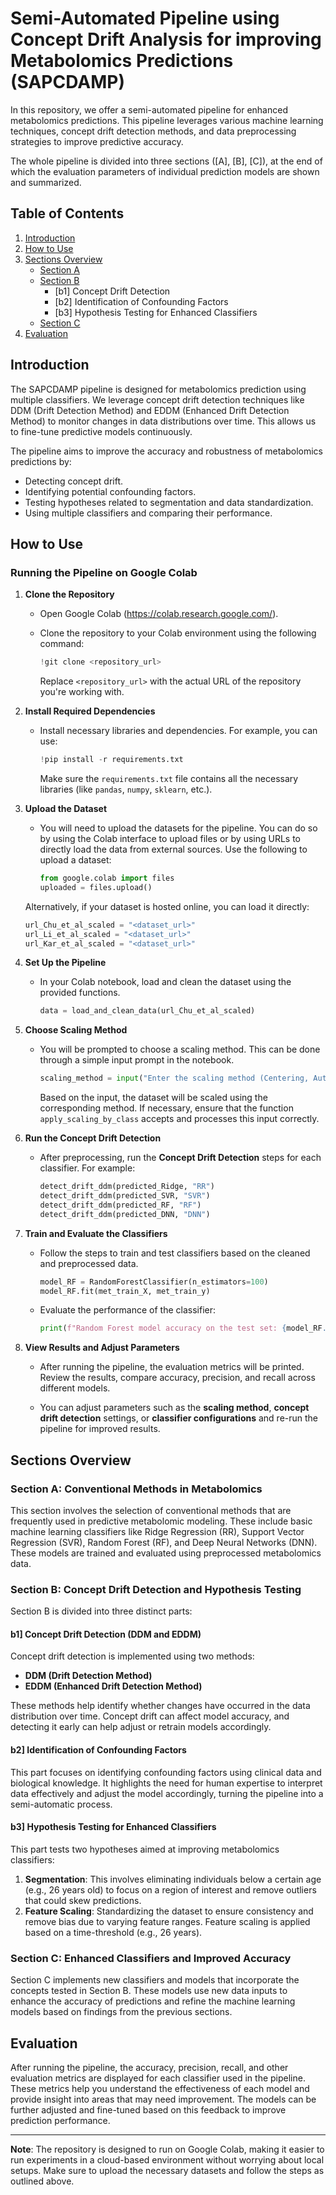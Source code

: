 # Semi-Automated Pipeline using Concept Drift Analysis for improving Metabolomics Predictions (SAPCDAMP)

In this repository, we offer a semi-automated pipeline for enhanced metabolomics predictions. This pipeline leverages various machine learning techniques, concept drift detection methods, and data preprocessing strategies to improve predictive accuracy.

The whole pipeline is divided into three sections ([A], [B], [C]), at the end of which the evaluation parameters of individual prediction models are shown and summarized.

## Table of Contents

1. [Introduction](#introduction)
2. [How to Use](#how-to-use)
3. [Sections Overview](#sections-overview)
   - [Section A](#section-a)
   - [Section B](#section-b)
     - [b1] Concept Drift Detection
     - [b2] Identification of Confounding Factors
     - [b3] Hypothesis Testing for Enhanced Classifiers
   - [Section C](#section-c)
4. [Evaluation](#evaluation)

## Introduction

The SAPCDAMP pipeline is designed for metabolomics prediction using multiple classifiers. We leverage concept drift detection techniques like DDM (Drift Detection Method) and EDDM (Enhanced Drift Detection Method) to monitor changes in data distributions over time. This allows us to fine-tune predictive models continuously.

The pipeline aims to improve the accuracy and robustness of metabolomics predictions by:

- Detecting concept drift.
- Identifying potential confounding factors.
- Testing hypotheses related to segmentation and data standardization.
- Using multiple classifiers and comparing their performance.

## How to Use

### Running the Pipeline on Google Colab

1. **Clone the Repository**
   - Open Google Colab (https://colab.research.google.com/).
   - Clone the repository to your Colab environment using the following command:

     ```python
     !git clone <repository_url>
     ```

     Replace `<repository_url>` with the actual URL of the repository you're working with.

2. **Install Required Dependencies**
   - Install necessary libraries and dependencies. For example, you can use:

     ```python
     !pip install -r requirements.txt
     ```

     Make sure the `requirements.txt` file contains all the necessary libraries (like `pandas`, `numpy`, `sklearn`, etc.).

3. **Upload the Dataset**
   - You will need to upload the datasets for the pipeline. You can do so by using the Colab interface to upload files or by using URLs to directly load the data from external sources. Use the following to upload a dataset:

     ```python
     from google.colab import files
     uploaded = files.upload()
     ```

   Alternatively, if your dataset is hosted online, you can load it directly:

     ```python
     url_Chu_et_al_scaled = "<dataset_url>"
     url_Li_et_al_scaled = "<dataset_url>"
     url_Kar_et_al_scaled = "<dataset_url>"
     ```

4. **Set Up the Pipeline**
   - In your Colab notebook, load and clean the dataset using the provided functions.

     ```python
     data = load_and_clean_data(url_Chu_et_al_scaled)
     ```

5. **Choose Scaling Method**
   - You will be prompted to choose a scaling method. This can be done through a simple input prompt in the notebook.

     ```python
     scaling_method = input("Enter the scaling method (Centering, Autoscaling, Range Scaling, Pareto Scaling, Vast Scaling, Level Scaling, Log Transformation, Power Transformation): ")
     ```

     Based on the input, the dataset will be scaled using the corresponding method. If necessary, ensure that the function `apply_scaling_by_class` accepts and processes this input correctly.

6. **Run the Concept Drift Detection**
   - After preprocessing, run the **Concept Drift Detection** steps for each classifier. For example:

     ```python
     detect_drift_ddm(predicted_Ridge, "RR")
     detect_drift_ddm(predicted_SVR, "SVR")
     detect_drift_ddm(predicted_RF, "RF")
     detect_drift_ddm(predicted_DNN, "DNN")
     ```

7. **Train and Evaluate the Classifiers**
   - Follow the steps to train and test classifiers based on the cleaned and preprocessed data.

     ```python
     model_RF = RandomForestClassifier(n_estimators=100)
     model_RF.fit(met_train_X, met_train_y)
     ```

   - Evaluate the performance of the classifier:

     ```python
     print(f"Random Forest model accuracy on the test set: {model_RF.score(met_test_X, met_test_y)}")
     ```

8. **View Results and Adjust Parameters**
   - After running the pipeline, the evaluation metrics will be printed. Review the results, compare accuracy, precision, and recall across different models.

   - You can adjust parameters such as the **scaling method**, **concept drift detection** settings, or **classifier configurations** and re-run the pipeline for improved results.

## Sections Overview

### Section A: Conventional Methods in Metabolomics

This section involves the selection of conventional methods that are frequently used in predictive metabolomic modeling. These include basic machine learning classifiers like Ridge Regression (RR), Support Vector Regression (SVR), Random Forest (RF), and Deep Neural Networks (DNN). These models are trained and evaluated using preprocessed metabolomics data.

### Section B: Concept Drift Detection and Hypothesis Testing

Section B is divided into three distinct parts:

#### b1] Concept Drift Detection (DDM and EDDM)
Concept drift detection is implemented using two methods:

- **DDM (Drift Detection Method)**
- **EDDM (Enhanced Drift Detection Method)**

These methods help identify whether changes have occurred in the data distribution over time. Concept drift can affect model accuracy, and detecting it early can help adjust or retrain models accordingly.

#### b2] Identification of Confounding Factors
This part focuses on identifying confounding factors using clinical data and biological knowledge. It highlights the need for human expertise to interpret data effectively and adjust the model accordingly, turning the pipeline into a semi-automatic process.

#### b3] Hypothesis Testing for Enhanced Classifiers
This part tests two hypotheses aimed at improving metabolomics classifiers:

1. **Segmentation**: This involves eliminating individuals below a certain age (e.g., 26 years old) to focus on a region of interest and remove outliers that could skew predictions.
2. **Feature Scaling**: Standardizing the dataset to ensure consistency and remove bias due to varying feature ranges. Feature scaling is applied based on a time-threshold (e.g., 26 years).

### Section C: Enhanced Classifiers and Improved Accuracy

Section C implements new classifiers and models that incorporate the concepts tested in Section B. These models use new data inputs to enhance the accuracy of predictions and refine the machine learning models based on findings from the previous sections.

## Evaluation

After running the pipeline, the accuracy, precision, recall, and other evaluation metrics are displayed for each classifier used in the pipeline. These metrics help you understand the effectiveness of each model and provide insight into areas that may need improvement. The models can be further adjusted and fine-tuned based on this feedback to improve prediction performance.

---
**Note**: The repository is designed to run on Google Colab, making it easier to run experiments in a cloud-based environment without worrying about local setups. Make sure to upload the necessary datasets and follow the steps as outlined above.

